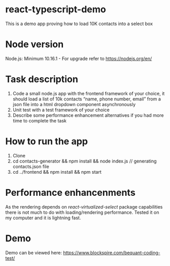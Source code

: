 # react-typescript-demo
This is a demo app proving how to load 10K contacts into a select box

# Node version

Node.js: Minimum 10.16.1 - For upgrade refer to https://nodejs.org/en/

# Task description
1. Code a small node.js app with the frontend framework of your choice, it should load a list of 10k contacts “name, phone number, email” from a json file into a html dropdown component asynchronously
2. Unit test with a test framework of your choice
3. Describe some performance enhancement alternatives if you had more time to complete the task

# How to run the app
1. Clone
2. cd contacts-generator && npm install && node index.js // generating contacts.json file
3. cd ../frontend && npm install && npm start
 
# Performance enhancenments
As the rendering depends on *react-virtualized-select* package capabilities there is not much to do with loading/rendering performance. Tested it on my computer and it is lightning fast.

# Demo
Demo can be viewed here: https://www.blockspire.com/bequant-coding-test/
